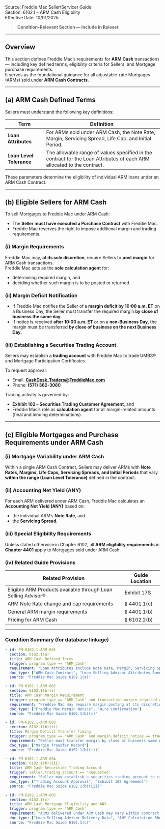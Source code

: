Source: Freddie Mac Seller/Servicer Guide  
Section: 6102.1 – ARM Cash Eligibility  
Effective Date: 10/01/2025  

> **Condition-Relevant Section — Include in Ruleset**

---

## Overview
This section defines Freddie Mac’s requirements for **ARM Cash** transactions — including key defined terms, eligibility criteria for Sellers, and Mortgage purchase requirements.  
It serves as the foundational guidance for all adjustable-rate Mortgages (ARMs) sold under **ARM Cash Contracts**.

---

## (a) ARM Cash Defined Terms

Sellers must understand the following key definitions:

| Term | Definition |
|------|-------------|
| **Loan Attributes** | For ARMs sold under ARM Cash, the Note Rate, Margin, Servicing Spread, Life Cap, and Initial Period. |
| **Loan Level Tolerance** | The allowable range of values specified in the contract for the Loan Attributes of each ARM allocated to the contract. |

These parameters determine the eligibility of individual ARM loans under an ARM Cash Contract.

---

## (b) Eligible Sellers for ARM Cash

To sell Mortgages to Freddie Mac under ARM Cash:
- The **Seller must have executed a Purchase Contract** with Freddie Mac.  
- Freddie Mac reserves the right to impose additional margin and trading requirements.

### (i) Margin Requirements
Freddie Mac may, **at its sole discretion**, require Sellers to **post margin** for ARM Cash transactions.  
Freddie Mac acts as the **sole calculation agent** for:
- determining required margin, and  
- deciding whether such margin is to be posted or returned.

### (ii) Margin Deficit Notification
- If Freddie Mac notifies the Seller of a **margin deficit by 10:00 a.m. ET** on a Business Day, the Seller must transfer the required margin **by close of business the same day**.  
- If notice is received **after 10:00 a.m. ET** or on a **non-Business Day**, the margin must be transferred **by close of business on the next Business Day**.

### (iii) Establishing a Securities Trading Account
Sellers may establish a **trading account** with Freddie Mac to trade UMBS® and Mortgage Participation Certificates.

To request approval:
- Email: **CashDesk_Traders@FreddieMac.com**  
- Phone: **(571) 382-3080**

Trading activity is governed by:
- **Exhibit 102 – Securities Trading Customer Agreement**, and  
- Freddie Mac’s role as **calculation agent** for all margin-related amounts (final and binding determinations).

---

## (c) Eligible Mortgages and Purchase Requirements under ARM Cash

### (i) Mortgage Variability under ARM Cash
Within a single ARM Cash Contract, Sellers may deliver ARMs with **Note Rates, Margins, Life Caps, Servicing Spreads, and Initial Periods** that vary **within the range (Loan Level Tolerance)** defined in the contract.

### (ii) Accounting Net Yield (ANY)
For each ARM delivered under ARM Cash, Freddie Mac calculates an **Accounting Net Yield (ANY)** based on:
- the individual ARM’s **Note Rate**, and  
- the **Servicing Spread**.

### (iii) Special Eligibility Requirements
Unless stated otherwise in Chapter 6102, all **ARM eligibility requirements** in **Chapter 4401** apply to Mortgages sold under ARM Cash.

### (iv) Related Guide Provisions
| Related Provision | Guide Location |
|-------------------|----------------|
| Eligible ARM Products available through Loan Selling Advisor® | Exhibit 17S |
| ARM Note Rate change and cap requirements | § 4401.1(c) |
| General ARM margin requirements | § 4401.1(b) |
| Pricing for ARM Cash | § 6102.2(b) |

---

### Condition Summary (for database linkage)
```yaml
- id: FM-6102.1-ARM-001
  section: 6102.1(a)
  title: ARM Cash Defined Terms
  trigger: program.type == 'ARM_Cash'
  requirement: "Loan Attributes include Note Rate, Margin, Servicing Spread, Life Cap, and Initial Period; Loan Level Tolerance defines the acceptable range for these values."
  doc_type: ["ARM Cash Contract", "Loan Selling Advisor Attributes Summary"]
  source: "Freddie Mac Guide 6102.1(a)"

- id: FM-6102.1-ARM-002
  section: 6102.1(b)(i)
  title: ARM Cash Margin Requirement
  trigger: program.type == 'ARM_Cash' and transaction.margin_required == true
  requirement: "Freddie Mac may require margin posting at its discretion and serves as sole calculation agent for margin determinations."
  doc_type: ["Freddie Mac Margin Notice", "Wire Confirmation"]
  source: "Freddie Mac Guide 6102.1(b)(i)"

- id: FM-6102.1-ARM-003
  section: 6102.1(b)(ii)
  title: Margin Deficit Transfer Timing
  trigger: program.type == 'ARM_Cash' and margin.deficit_notice == true
  requirement: "Seller must transfer margin by close of business same day if notice received by 10:00 a.m. ET; otherwise, by close of business next Business Day."
  doc_type: ["Margin Transfer Record"]
  source: "Freddie Mac Guide 6102.1(b)(ii)"

- id: FM-6102.1-ARM-004
  section: 6102.1(b)(iii)
  title: ARM Cash Securities Trading Account
  trigger: seller.trading_account == 'Requested'
  requirement: "Seller may establish a securities trading account to trade UMBS and Participation Certificates; must comply with Exhibit 102 terms and Freddie Mac margining requirements."
  doc_type: ["Trading Account Approval", "Exhibit 102 Agreement"]
  source: "Freddie Mac Guide 6102.1(b)(iii)"

- id: FM-6102.1-ARM-005
  section: 6102.1(c)
  title: ARM Cash Mortgage Eligibility and ANY
  trigger: program.type == 'ARM_Cash'
  requirement: "ARMs delivered under ARM Cash may vary within contract-defined tolerances; ANY calculated per individual loan’s Note Rate and Servicing Spread."
  doc_type: ["Loan Selling Advisor Delivery Data", "ANY Calculation Sheet"]
  source: "Freddie Mac Guide 6102.1(c)"
